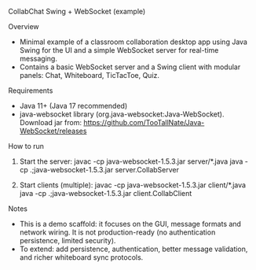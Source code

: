 CollabChat Swing + WebSocket (example)

Overview
- Minimal example of a classroom collaboration desktop app using Java Swing for the UI and a simple WebSocket server for real-time messaging.
- Contains a basic WebSocket server and a Swing client with modular panels: Chat, Whiteboard, TicTacToe, Quiz.

Requirements
- Java 11+ (Java 17 recommended)
- java-websocket library (org.java-websocket:Java-WebSocket). Download jar from: https://github.com/TooTallNate/Java-WebSocket/releases

How to run
1) Start the server:
   javac -cp java-websocket-1.5.3.jar server/*.java
   java -cp .;java-websocket-1.5.3.jar server.CollabServer

2) Start clients (multiple):
   javac -cp java-websocket-1.5.3.jar client/*.java
   java -cp .;java-websocket-1.5.3.jar client.CollabClient

Notes
- This is a demo scaffold: it focuses on the GUI, message formats and network wiring. It is not production-ready (no authentication persistence, limited security).
- To extend: add persistence, authentication, better message validation, and richer whiteboard sync protocols.
